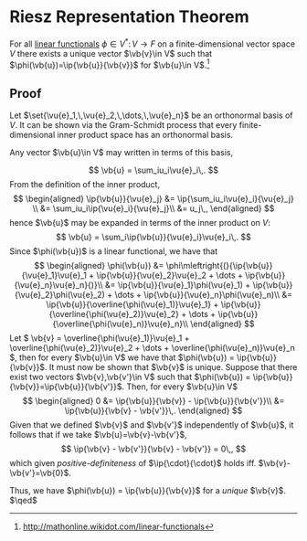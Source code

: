 Riesz Representation Theorem
============================    
For all [linear functionals](linear-mapping.md#Linear-Functional) $\phi\in V^*\colon V\rightarrow F$ on a finite-dimensional vector space $V$ there exists a unique vector $\vb{v}\in V$ such that $\phi(\vb{u})=\ip{\vb{u}}{\vb{v}}$ for $\vb{u}\in V$.[^1]
    
Proof
-----
Let $\set{\vu{e}_1,\,\vu{e}_2,\,\dots,\,\vu{e}_n}$ be an orthonormal basis of $V$. It can be shown via the Gram-Schmidt process that every finite-dimensional inner product space has an orthonormal basis.
<!-- TODO Gram Schmidt -->
Any vector $\vb{u}\in V$ may written in terms of this basis,
    
$$
    \vb{u} = \sum_iu_i\vu{e}_i\,.
$$
From the definition of the inner product,
$$
\begin{aligned}
\ip{\vb{u}}{\vu{e}_j} &= \ip{\sum_iu_i\vu{e}_i}{\vu{e}_j} \\
                      &= \sum_iu_i\ip{\vu{e}_i}{\vu{e}_j}\\
                      &= u_j\,,
\end{aligned}
$$
hence $\vb{u}$ may be expanded in terms of the inner product on $V$:
$$
    \vb{u} = \sum_i\ip{\vb{u}}{\vu{e}_i}\vu{e}_i\,.
$$
Since $\phi(\vb{u})$ is a linear functional, we have that
$$
\begin{aligned}
\phi(\vb{u}) &= \phi\mleftright{(}{\ip{\vb{u}}{\vu{e}_1}\vu{e}_1 + \ip{\vb{u}}{\vu{e}_2}\vu{e}_2 + \dots + \ip{\vb{u}}{\vu{e}_n}\vu{e}_n}{)}\\
&= \ip{\vb{u}}{\vu{e}_1}\phi(\vu{e}_1) + \ip{\vb{u}}{\vu{e}_2}\phi(\vu{e}_2) + \dots + \ip{\vb{u}}{\vu{e}_n}\phi(\vu{e}_n)\\
&= \ip{\vb{u}}{\overline{\phi(\vu{e}_1)}\vu{e}_1} + \ip{\vb{u}}{\overline{\phi(\vu{e}_2)}\vu{e}_2} + \dots + \ip{\vb{u}}{\overline{\phi(\vu{e}_n)}\vu{e}_n}\\
\end{aligned}
$$
Let $
\vb{v} = \overline{\phi(\vu{e}_1)}\vu{e}_1 + \overline{\phi(\vu{e}_2)}\vu{e}_2 + \dots + \overline{\phi(\vu{e}_n)}\vu{e}_n
$, then for every $\vb{u}\in V$ we have that $\phi(\vb{u}) = \ip{\vb{u}}{\vb{v}}$. It must now be shown that $\vb{v}$ is unique. Suppose that there exist two vectors $\vb{v},\vb{v'}\in V$ such that $\phi(\vb{u}) = \ip{\vb{u}}{\vb{v}}=\ip{\vb{u}}{\vb{v'}}$. Then, for every $\vb{u}\in V$
$$
\begin{aligned}
0 &= \ip{\vb{u}}{\vb{v}} - \ip{\vb{u}}{\vb{v'}}\\
&= \ip{\vb{u}}{\vb{v} - \vb{v'}}\,.
\end{aligned}
$$
Given that we defined $\vb{v}$ and $\vb{v'}$ independently of $\vb{u}$, it follows that if we take $\vb{u}=\vb{v}-\vb{v'}$, 
$$
\ip{\vb{v} - \vb{v'}}{\vb{v} - \vb{v'}} = 0\,,
$$
which given *positive-definiteness* of $\ip{\cdot}{\cdot}$ holds iff. $\vb{v}-\vb{v'}=\vb{0}$. 
    
Thus, we have $\phi(\vb{u}) = \ip{\vb{u}}{\vb{v}}$ for a *unique* $\vb{v}$. $\qed$

[^1]: http://mathonline.wikidot.com/linear-functionals 
